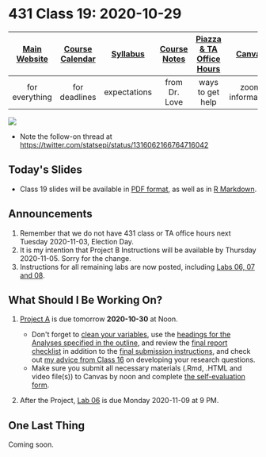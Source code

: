 # 431 Class 19: 2020-10-29

[Main Website](https://thomaselove.github.io/431/) | [Course Calendar](https://thomaselove.github.io/431/calendar.html) | [Syllabus](https://thomaselove.github.io/431-2020-syllabus/) | [Course Notes](https://thomaselove.github.io/431-notes/) | [Piazza & TA Office Hours](https://thomaselove.github.io/431/contact.html) | [Canvas](https://canvas.case.edu) | [Data and Code](https://thomaselove.github.io/431/data_index.html)
:-----------: | :--------------: | :----------: | :---------: | :-------------: | :-----------: | :------------:
for everything | for deadlines | expectations | from Dr. Love | ways to get help | zoom information | for downloads

![](https://github.com/THOMASELOVE/431-2020/blob/master/classes/class19/images/dahly.png)

- Note the follow-on thread at https://twitter.com/statsepi/status/1316062166764716042

## Today's Slides

- Class 19 slides will be available in [PDF format](https://github.com/THOMASELOVE/431-2020/blob/master/classes/class19/431_class-19-slides_2020.pdf), as well as in [R Markdown](https://github.com/THOMASELOVE/431-2020/blob/master/classes/class19/431_class-19-slides_2020.Rmd).

## Announcements

1. Remember that we do not have 431 class or TA office hours next Tuesday 2020-11-03, Election Day.
2. It is my intention that Project B Instructions will be available by Thursday 2020-11-05. Sorry for the change.
3. Instructions for all remaining labs are now posted, including [Labs 06, 07 and 08](https://github.com/THOMASELOVE/431-2020/tree/master/labs).

## What Should I Be Working On?

1. [Project A](https://thomaselove.github.io/431-2020-projectA/) is due tomorrow **2020-10-30** at Noon.
    - Don't forget to [clean your variables](https://thomaselove.github.io/431-2020-projectA/prop_summary.html), use the [headings for the Analyses specified in the outline](https://thomaselove.github.io/431-2020-projectA/examples.html), and review the [final report checklist](https://thomaselove.github.io/431-2020-projectA/check_final.html) in addition to the [final submission instructions](https://thomaselove.github.io/431-2020-projectA/final.html), and check out [my advice from Class 16](https://github.com/THOMASELOVE/431-2020/blob/master/classes/class16/README.md#advice-on-developing-a-research-question) on developing your research questions.
    - Make sure you submit all necessary materials (.Rmd, .HTML and video file(s)) to Canvas by noon and complete [the self-evaluation form](http://bit.ly/431-2020-projectA-self-evaluation).

2. After the Project, [Lab 06](https://github.com/THOMASELOVE/431-2020/blob/master/labs/lab06/lab06.md) is due Monday 2020-11-09 at 9 PM.

## One Last Thing

Coming soon.
